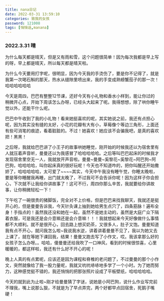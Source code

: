 ```yaml
---
title: nana日记
date: 2022-03-31 13:59:10
categories: 致我的女孩
password: 121008 
tags: [悄悄话,manana]
---
```


### 2022.3.31		晴

为什么每天都是晴天，但是又有雨和雪，这个问题很简单！因为每次我都是早上写的呀，早上都是晴天，所以每天都是晴天啦。

为什么今天要用打字呢，很明显，因为今天我的手烫伤了，要是你不记得了，就是我第一次喝石斛的那天，热水从缝隙里喷出来，我的手变成熟螃蟹茄子的那一次！哈哈哈哈哈哈

今天是周四，巴巴有整整12节课，还好今天有小礼物和香水小样到，能让你过的稍微开心点，开始下周该怎么办呀，已经头大起来了呢。我得想想，除了哄你睡午觉以外，还能干什么呢。

巴巴中午收到了我的小礼物！看来她挺喜欢的呢，其实她说之前，我还有点担心呢，因为其实没有缝的太好，小花的花瓣有大有小，草莓像个等边三角形，上面还有些可消笔的痕迹，看着脏脏的。不过！她喜欢！她应该不会骗我吧，是真的喜欢把！黑黑！

之后呀，我就给巴巴讲了小王子的故事哄她睡觉，刚开始的时候我还以为宿舍里有人就压着声音听，曼曼还以为我感冒了哈哈哈哈哈。之后等叫巴巴起床的时候我才发现宿舍里空无一人，我就放开声音啦。曼曼~曼曼~奚黎花~奚黎花~阿巴狗~阿巴狗，哈哈哈哈，叫你起床真的很好玩呢！今天也不知道咋的，把你叫醒还开始撒娇了，哈哈哈哈哈，太可爱了~~~~其实，今天中午我没有睡午觉，你睡太晚啦，要是等你睡醒我再睡，出门就太晚了，不过我可不会告诉你呢！因为这样子你会担心，下次就不让我给你讲故事了！这可不行，周四你那么辛苦，我就要给你讲故事，让你稍微轻松一下！

下午吃了一碗很贵的猪脚饭，完全对不上价格，但是巴巴来找我聊天，我就还是挺开心的，但是曼曼告诉我，今天针灸课上抽到她给男生点穴了，四条筋脉！遍布全身！手指点的！虽然我还没和她在一起，虽然不是她主动的，虽然是大庭广众下隔着衣服，可是我还是会介意嘛还是会介意嘛！！！我就想起来今天好像做什么事情都不大顺利。就不是很开心，回去路上想买奶茶，又很多人，肚子又饱。曼曼知道我有点不开心，就问我怎么啦~我说我水逆，讲着讲着曼曼不见了，我以为她又去上课了，就在等她下课回我，结果！曼曼又跑去写了小作文，哎。我该拿那么好的女孩子怎么办呀。。哈哈，傻曼曼还给我吹了一口神风，看到的时候很惊喜，心里暖暖的，都这样啦，我还有什么好不开心的呢！

晚上人真的有点累呢，应该还是因为课程和脊椎的老问题了，不过曼曼的那个小作文，突然就像给了我一股力量呢，我就又吭吭哧哧地多学了一个小时。为了她而努力，这种感觉挺不错的，我还悄悄的把那张照片设成了平板壁纸，哈哈哈哈哈。

今天的就到此为止啦~刚才给曼曼猜了字谜，说她是小阿巴狗，说什么作业写完前不理我，嘴上说那么狠，不就是为了早点弄完，两个好都早点回宿舍，死鹅子嘴硬！

